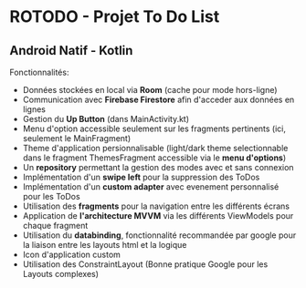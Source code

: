 # ROTODO - Projet To Do List

## Android Natif - Kotlin

Fonctionnalités:

- Données stockées en local via **Room** (cache pour mode hors-ligne)
- Communication avec **Firebase Firestore** afin d'acceder aux données en lignes
- Gestion du **Up Button**  (dans MainActivity.kt)
- Menu d'option accessible seulement sur les fragments pertinents (ici, seulement le MainFragment) 
- Theme d'application persionnalisable (light/dark theme selectionnable dans le fragment ThemesFragment accessible via le **menu d'options**)  
- Un **repository** permettant la gestion des modes avec et sans connexion
- Implémentation d'un **swipe left** pour la suppression des ToDos
- Implémentation d'un **custom adapter** avec evenement personnalisé pour les ToDos
- Utilisation des **fragments** pour la navigation entre les différents écrans
- Application de **l'architecture MVVM** via les différents ViewModels pour chaque fragment
- Utilisation du **databinding**, fonctionnalité recommandée par google pour la liaison entre les
  layouts html et la logique
- Icon d'application custom
- Utilisation des ConstraintLayout (Bonne pratique Google pour les Layouts complexes)